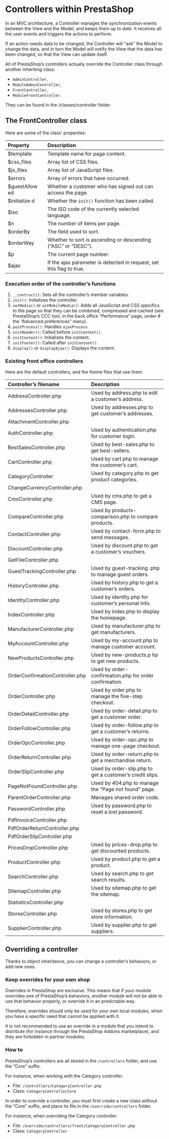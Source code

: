 # Controllers within PrestaShop

In an MVC architecture, a Controller manages the synchronization events between the View and the Model, and keeps them up to date. It receives all the user events and triggers the actions to perform.

If an action needs data to be changed, the Controller will “ask” the Model to change the data, and in turn the Model will notify the View that the data has been changed, so that the View can update itself.

All of PrestaShop’s controllers actually override the Controller class through another inheriting class:

* `AdminController`,
* `ModuleAdminController`,
* `FrontController`,
* `ModuleFrontController`.

They can be found in the /classes/controller folder.

## The FrontController class <a id="ControllerswithinPrestaShop-TheFrontControllerclass"></a>

Here are some of the class’ properties:

| Property | Description |
| :--- | :--- |
| $template | Template name for page content. |
| $css\_files | Array list of CSS files. |
| $js\_files | Array list of JavaScript files. |
| $errors | Array of errors that have occurred. |
| $guestAllow ed | Whether a customer who has signed out can access the page. |
| $initialize d | Whether the `init()` function has been called. |
| $iso | The ISO code of the currently selected language. |
| $n | The number of items per page. |
| $orderBy | The field used to sort. |
| $orderWay | Whether to sort is ascending or descending \(“ASC” or “DESC”\). |
| $p | The current page number. |
| $ajax | If the ajax parameter is detected in request, set this flag to true. |

### Execution order of the controller’s functions <a id="ControllerswithinPrestaShop-Executionorderofthecontroller&#x2019;sfunctions"></a>

1. `__contruct()`: Sets all the controller’s member variables.
2. `init()`: Initializes the controller.
3. `setMedia()` or `setMobileMedia()`: Adds all JavaScript and CSS specifics to the page so that they can be combined, compressed and cached \(see PrestaShop’s CCC tool, in the back office “Performance” page, under \# the “Advanced preferences” menu\).
4. `postProcess()`: Handles `ajaxProcess`.
5. `initHeader()`: Called before `initContent()`.
6. `initContent()`: Initializes the content.
7. `initFooter()`: Called after `initContent()`.
8. `display()` or `displayAjax()`: Displays the content.

### Existing front office controllers <a id="ControllerswithinPrestaShop-Existingfrontofficecontrollers"></a>

Here are the default controllers, and the theme files that use them.

| Controller’s filename | Description |
| :--- | :--- |
| AddressController.php | Used by address.php to edit a customer’s address. |
| AddressesController.php | Used by addresses.php to get customer’s addresses. |
| AttachmentController.php |  |
| AuthController.php | Used by authentication.php for customer login. |
| BestSalesController.php | Used by best-sales.php to get best-sellers. |
| CartController.php | Used by cart.php to manage the customer’s cart. |
| CategoryController | Used by category.php to get product categories. |
| ChangeCurrencyController.php |  |
| CmsController.php | Used by cms.php to get a CMS page. |
| CompareController.php | Used by products-comparison.php to compare products. |
| ContactController.php | Used by contact-form.php to send messages. |
| DiscountController.php | Used by discount.php to get a customer’s vouchers. |
| GetFileController.php |  |
| GuestTrackingController.php | Used by guest-tracking .php to manage guest orders. |
| HistoryController.php | Used by history.php to get a customer’s orders. |
| IdentityController.php | Used by identity.php for customer’s personal info. |
| IndexController.php | Used by index.php to display the homepage. |
| ManufacturerController.php | Used by manufacturer.php to get manufacturers. |
| MyAccountController.php | Used by my-account.php to manage customer account. |
| NewProductsController.php | Used by new-products.p hp to get new products. |
| OrderConfirmationController.php | Used by order-confirmation.php for order confirmation. |
| OrderController.php | Used by order.php to manage the five-step checkout. |
| OrderDetailController.php | Used by order-detail.php to get a customer order. |
| OrderFollowController.php | Used by order-follow.php to get a customer’s returns. |
| OrderOpcController.php | Used by order-opc.php to manage one-page checkout. |
| OrderReturnController.php | Used by order-return.php to get a merchandise return. |
| OrderSlipController.php | Used by order-slip.php to get a customer’s credit slips. |
| PageNotFoundController.php | Used by 404.php to manage the “Page not found” page. |
| ParentOrderController.php | Manages shared order code. |
| PasswordController.php | Used by password.php to reset a lost password. |
| PdfInvoiceController.php |  |
| PdfOrderReturnController.php |  |
| PdfOrderSlipController.php |  |
| PricesDropController.php | Used by prices-drop.php to get discounted products. |
| ProductController.php | Used by product.php to get a product. |
| SearchController.php | Used by search.php to get search results. |
| SitemapController.php | Used by sitemap.php to get the sitemap. |
| StatisticsController.php |  |
| StoresController.php | Used by stores.php to get store information. |
| SupplierController.php | Used by supplier.php to get suppliers. |

## Overriding a controller <a id="ControllerswithinPrestaShop-Overridingacontroller"></a>

Thanks to object inheritance, you can change a controller’s behaviors, or add new ones.

### Keep overrides for your own shop <a id="ControllerswithinPrestaShop-Keepoverridesforyourownshop"></a>

Overrides in PrestaShop are exclusive. This means that if your module overrides one of PrestaShop’s behaviors, another module will not be able to use that behavior properly, or override it in an predictable way.

Therefore, overrides should only be used for your own local modules, when you have a specific need that cannot be applied with it.

It is not recommended to use an override in a module that you intend to distribute \(for instance through the PrestaShop Addons marketplace\), and they are forbidden in partner modules.

### How to <a id="ControllerswithinPrestaShop-Howto"></a>

PrestaShop’s controllers are all stored in the `/controllers` folder, and use the “Core” suffix.

For instance, when working with the Category controller:

* File: `/controllers/CategoryController.php`
* Class: `CategoryControllerCore`

In order to override a controller, you must first create a new class without the “Core” suffix, and place its file in the `/override/controllers` folder.

For instance, when overriding the Category controller:

* File: `/override/controllers/front/CategoryController.php`
* Class: `CategoryController`

